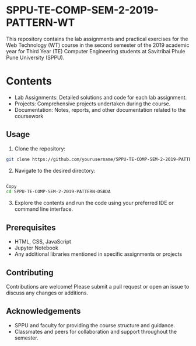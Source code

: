 # SPPU-TE-COMP-SEM-2-2019-PATTERN-WT
This repository contains the lab assignments and practical exercises for the Web Technology (WT) course in the second semester of the 2019 academic year for Third Year (TE) Computer Engineering students at Savitribai Phule Pune University (SPPU).

# Contents
- Lab Assignments: Detailed solutions and code for each lab assignment.
- Projects: Comprehensive projects undertaken during the course.
- Documentation: Notes, reports, and other documentation related to the coursework

## Usage
1. Clone the repository:

```bash
git clone https://github.com/yourusername/SPPU-TE-COMP-SEM-2-2019-PATTERN-DSBDA.git
```
2. Navigate to the desired directory:

```bash

Copy
cd SPPU-TE-COMP-SEM-2-2019-PATTERN-DSBDA
```
3. Explore the contents and run the code using your preferred IDE or command line interface.

## Prerequisites
- HTML, CSS, JavaScript
- Jupyter Notebook
- Any additional libraries mentioned in specific assignments or projects

## Contributing
Contributions are welcome! Please submit a pull request or open an issue to discuss any changes or additions.

## Acknowledgements
- SPPU and faculty for providing the course structure and guidance.
- Classmates and peers for collaboration and support throughout the semester.
